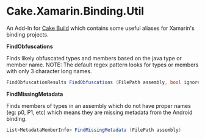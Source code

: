 Cake.Xamarin.Binding.Util
=========================

An Add-In for [Cake Build](http://cakebuild.net) which contains some useful aliases for Xamarin's binding projects.


**FindObfuscations**

Finds likely obfuscated types and members based on the java type or member name.
NOTE: The default regex pattern looks for types or members with only 3 character long names.

```csharp
FindObfuscationResults FindObfuscations (FilePath assembly, bool ignoreDefaultExceptions = false, bool ignoreMembers = false, bool ignoreTypes = false, string[] regexPatterns = null);
```

**FindMissingMetadata**

Finds members of types in an assembly which do not have proper names (eg: p0, P1, etc) which means they are missing metadata from the Android binding.

```csharp
List<MetadataMemberInfo> FindMissingMetadata (FilePath assembly)
```